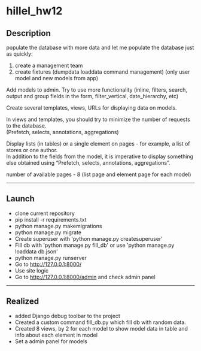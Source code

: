 # hillel_hw12

## Description

populate the database with more data and let me populate the database just as quickly: <br />
1) create a management team
2) create fixtures (dumpdata loaddata command management) (only user model and new models from app)

Add models to admin. Try to use more functionality (inline, filters, search, output and group fields in the form, filter_vertical, date_hierarchy, etc)<br />

Create several templates, views, URLs for displaying data on models.<br />

In views and templates, you should try to minimize the number of requests to the database.<br />
(Prefetch, selects, annotations, aggregations)<br />

Display lists (in tables) or a single element on pages - for example, a list of stores or one author.<br />
In addition to the fields from the model, it is imperative to display something else obtained using “Prefetch, selects, annotations, aggregations”.<br />

number of available pages - 8 (list page and element page for each model)<br />

--------

## Launch

* clone current repository
* pip install -r requirements.txt
* python manage.py makemigrations
* python manage.py migrate
* Create superuser with 'python manage.py createsuperuser'
* Fill db with 'python manage.py fill_db' or use 'python manage.py loaddata db.json'
* python manage.py runserver
* Go to http://127.0.0.1:8000/
* Use site logic
* Go to http://127.0.0.1:8000/admin and check admin panel

--------

## Realized

* added Django debug toolbar to the project
* Created a custom command fill_db.py which fill db with random data.
* Created 8 views, by 2 for each model to show model data in table and info about each element in model
* Set a admin panel for models
